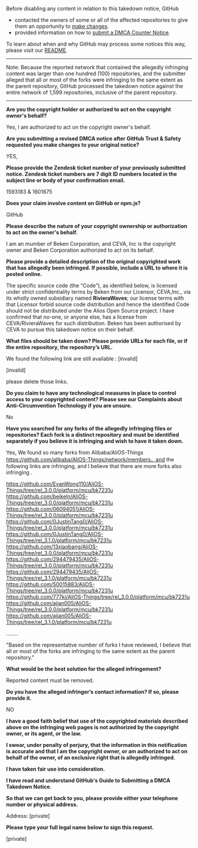 Before disabling any content in relation to this takedown notice, GitHub
- contacted the owners of some or all of the affected repositories to give them an opportunity to [make changes](https://docs.github.com/en/github/site-policy/dmca-takedown-policy#a-how-does-this-actually-work).
- provided information on how to [submit a DMCA Counter Notice](https://docs.github.com/en/articles/guide-to-submitting-a-dmca-counter-notice).

To learn about when and why GitHub may process some notices this way, please visit our [README](https://github.com/github/dmca/blob/master/README.md#anatomy-of-a-takedown-notice).

---

Note: Because the reported network that contained the allegedly infringing content was larger than one hundred (100) repositories, and the submitter alleged that all or most of the forks were infringing to the same extent as the parent repository, GitHub processed the takedown notice against the entire network of 1,599 repositories, inclusive of the parent repository. 

---

**Are you the copyright holder or authorized to act on the copyright owner's behalf?** 

Yes, I am authorized to act on the copyright owner's behalf.

**Are you submitting a revised DMCA notice after GitHub Trust & Safety requested you make changes to your original notice?** 

YES, 

**Please provide the Zendesk ticket number of your previously submitted notice. Zendesk ticket numbers are 7 digit ID numbers located in the subject line or body of your confirmation email.** 

1593183  &  1601675

**Does your claim involve content on GitHub or npm.js?** 

GitHub 

**Please describe the nature of your copyright ownership or authorization to act on the owner's behalf.** 

I am an mumber of Beken Corporation,  and CEVA, Inc is the copyright owner and Beken Corporation authorized to act on its behalf. 

**Please provide a detailed description of the original copyrighted work that has allegedly been infringed. If possible, include a URL to where it is posted online.** 

The specific source code (the “Code”), as identified below, is licensed under strict confidentiality terms by Beken from our Licensor, CEVA,Inc., via its wholly owned subsidiary named **RivieraWaves**; our license terms with that Licensor forbid source code distribution and hence the identified Code should not be distributed under the Alios Open Source project. I have confirmed that no-one, or anyone else, has a license from CEVA/RivieraWaves for such distribution. Beken has been authorised by CEVA to pursue this takedown notice on their behalf.

**What files should be taken down? Please provide URLs for each file, or if the entire repository, the repository’s URL.** 

We found the following link are still available :
[invalid]

[invalid]

please delete those links.

**Do you claim to have any technological measures in place to control access to your copyrighted content? Please see our Complaints about Anti-Circumvention Technology if you are unsure.** 

No

**Have you searched for any forks of the allegedly infringing files or repositories? Each fork is a distinct repository and must be identified separately if you believe it is infringing and wish to have it taken down.** 

Yes,  We found so many forks from Alibaba/AliOS-Things https://github.com/alibaba/AliOS-Things/network/members，and the following links are infringing,  and I believe that there are more forks also infringing .

https://github.com/EvanWong110/AliOS-Things/tree/rel_3.0.0/platform/mcu/bk7231u  
https://github.com/beikeln/AliOS-Things/tree/rel_3.0.0/platform/mcu/bk7231u  
https://github.com/06094051/AliOS-Things/tree/rel_3.0.0/platform/mcu/bk7231u  
https://github.com/0JustinTang0/AliOS-Things/tree/rel_3.0.0/platform/mcu/bk7231u  
https://github.com/0JustinTang0/AliOS-Things/tree/rel_3.1.0/platform/mcu/bk7231u  
https://github.com/13xiaobang/AliOS-Things/tree/rel_3.0.0/platform/mcu/bk7231u  
https://github.com/294479435/AliOS-Things/tree/rel_3.0.0/platform/mcu/bk7231u  
https://github.com/294479435/AliOS-Things/tree/rel_3.1.0/platform/mcu/bk7231u  
https://github.com/50015883/AliOS-Things/tree/rel_3.0.0/platform/mcu/bk7231u  
https://github.com/777ki/AliOS-Things/tree/rel_3.0.0/platform/mcu/bk7231u  
https://github.com/ajian005/AliOS-Things/tree/rel_3.0.0/platform/mcu/bk7231u  
https://github.com/ajian005/AliOS-Things/tree/rel_3.1.0/platform/mcu/bk7231u

........

"Based on the representative number of forks I have reviewed, I believe that all or most of the forks are infringing to the same extent as the parent repository."

**What would be the best solution for the alleged infringement?** 

Reported content must be removed. 

**Do you have the alleged infringer’s contact information? If so, please provide it.** 

NO

**I have a good faith belief that use of the copyrighted materials described above on the infringing web pages is not authorized by the copyright owner, or its agent, or the law.**

**I swear, under penalty of perjury, that the information in this notification is accurate and that I am the copyright owner, or am authorized to act on behalf of the owner, of an exclusive right that is allegedly infringed.**

**I have taken fair use into consideration.**

**I have read and understand GitHub's Guide to Submitting a DMCA Takedown Notice.**

**So that we can get back to you, please provide either your telephone number or physical address.** 

Address: [private]

**Please type your full legal name below to sign this request.** 

[private]
